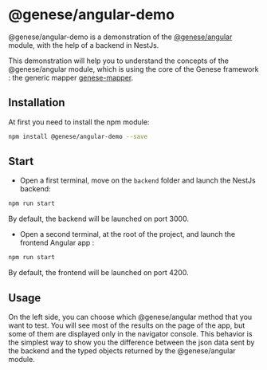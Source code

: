 # @genese/angular-demo

 @genese/angular-demo is a demonstration of the [@genese/angular](https://www.npmjs.com/package/@genese/angular) module, with the help of a backend in NestJs.
 
 This demonstration will help you to understand the concepts of the @genese/angular module, which is using the core of the Genese framework : the generic mapper [genese-mapper](https://www.npmjs.com/package/genese-mapper).
 
 ## Installation
 
At first you need to install the npm module:

```sh
npm install @genese/angular-demo --save
```

## Start

- Open a first terminal, move on the `backend` folder and launch the NestJs backend: 

```sh
npm run start
```
By default, the backend will be launched on port 3000.

- Open a second terminal, at the root of the project, and launch the frontend Angular app :

```sh
npm run start
```

By default, the frontend will be launched on port 4200.

## Usage

On the left side, you can choose which @genese/angular method that you want to test. You will see most of the results on the page of the app, but some of them are displayed only in the navigator console. This behavior is the simplest way to show you the difference between the json data sent by the backend and the typed objects returned by the @genese/angular module.

